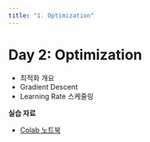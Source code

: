 ```yaml
---
title: "1. Optimization"
---
```


# Day 2: Optimization

- 최적화 개요  
- Gradient Descent  
- Learning Rate 스케줄링  

**실습 자료**  
- [Colab 노트북](lectures/day1_notebook.ipynb)  
